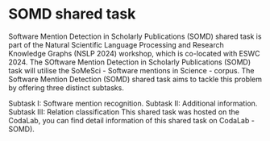 # SOMD shared task
Software Mention Detection in Scholarly Publications (SOMD) shared task is part of the Natural Scientific Language Processing and Research Knowledge Graphs (NSLP 2024) workshop, which is co-located with ESWC 2024. The SOftware Mention Detection in Scholarly Publications (SOMD) task will utilise the SoMeSci - Software mentions in Science - corpus. The Software Mention Detection (SOMD) shared task aims to tackle this problem by offering three distinct subtasks.

Subtask I: Software mention recognition.
Subtask II: Additional information.
Subtask III: Relation classification
This shared task was hosted on the CodaLab, you can find detail information of this shared task on CodaLab - SOMD).

